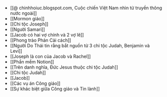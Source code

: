 - [[@ chinhhoiuc.blogspot.com, Cuộc chiến Việt Nam nhìn từ truyền thông nước ngoài]]
- [[Mormon giáo]]
- [[Chi tộc Joseph]]
- [[Người Samari]]
- [[Jacob có hai vợ chính và 2 vợ lẽ]]
- [[Phong trào Phản Cải cách]]
- [[Người Do Thái tin rằng bắt nguồn từ 3 chi tộc Judah, Benjamin và Levi]]
- [[Joseph là con của Jacob và Rachel]]
- [[Phần mềm Notion]]
- [[Trên danh nghĩa, Đức Jesus thuộc chi tộc Judah]]
- [[Chi tộc Judah]]
- [[Jacob]]
- [[Các vụ án Công giáo]]
- [[Sự khác biệt giữa Công giáo và Tin lành]]
